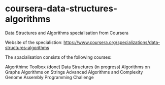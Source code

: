 # coursera-data-structures-algorithms
Data Structures and Algorithms specialisation from Coursera

Website of the specialistion: https://www.coursera.org/specializations/data-structures-algorithms

The spacialisation consists of the following courses:

Algorithimc Toolbox (done)
Data Structures (in progress)
Algorithms on Graphs
Algorithms on Strings
Advanced Algorithms and Complexity
Genome Assembly Programming Challenge
